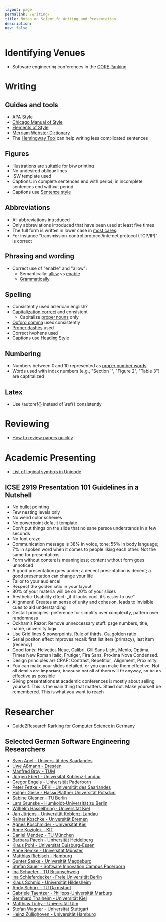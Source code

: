 ```yaml
---
layout: page
permalink: /writing/
title: Notes on Scientifc Writing and Presentation
description: 
nav: false
---
```


# Identifying Venues

- Software engineering conferences in the [CORE Ranking](http://portal.core.edu.au/conf-ranks/?search=Software+Engineering&by=all&source=all&sort=atitle&page=1)

# Writing

## Guides and tools

- [APA Style](https://apastyle.apa.org/)
- [Chicago Manual of Style](https://www.chicagomanualofstyle.org/home.html)
- [Elements of Style](https://www.bartleby.com/141/)
- [Merriam Webster Dictionary](https://www.merriam-webster.com/)
- The [Hemingway Tool](http://www.hemingwayapp.com/) can help writing less complicated sentences

## Figures
- Illustrations are suitable for b/w printing
- No undesired oblique lines
- ISW template used
- Captions: in complete sentences end with period, in incomplete sentences end without period
- Captions use [Sentence style](https://www.chicagomanualofstyle.org/book/ed17/part1/ch03/psec021.html) 

## Abbreviations
- All abbreviations introduced
- Only abbreviations introduced that have been used at least five times
- The full form is written in lower case in [most cases](https://www.chicagomanualofstyle.org/book/ed17/part2/ch10/psec006.html): 
- For instance "transmission-control protocol/internet protocol (TCP/IP)" is correct

## Phrasing and wording
- Correct use of "enable" and "allow": 
  - Semantically: [allow](https://www.merriam-webster.com/dictionary/allow) vs [enable](https://www.merriam-webster.com/dictionary/enable)
  - [Grammatically](https://www.grammaring.com/to-infinitive-or-gerund-advise-recommend-allow-permit-forbid-require)

## Spelling
- Consistently used american english?
- [Capitalization correct](https://blog.apastyle.org/apastyle/2012/02/do-i-capitalize-this-word.html) and consistent
  - Capitalize [proper nouns](https://en.wikipedia.org/wiki/Proper_noun) only
- [Oxford comma](https://www.chicagomanualofstyle.org/book/ed17/part2/ch06/psec019.html) used consistently
- [Proper dashes](https://www.chicagomanualofstyle.org/book/ed17/part2/ch06/psec085.html) used
- [Correct hyphens](https://dictionary.cambridge.org/grammar/british-grammar/hyphens) used
- Captions use [Heading Style](https://www.chicagomanualofstyle.org/book/ed17/part1/ch02/psec058.html)

## Numbering
- Numbers between 0 and 10 represented as [proper number words](https://www.chicagomanualofstyle.org/book/ed17/part2/ch09/psec003.html)
- Words used with index numbers (e.g., "Section 1", "Figure 2", "Table 3") are captitalized

## Latex
- Use \autoref{} instead of \ref{} consistently

# Reviewing

- [How to review papers quickly](https://sauvik-das.medium.com/a-quick-guide-to-reviewing-papers-quick-fe9a493ed228)

# Academic Presenting

- [List of logical symbols in Unicode](https://en.wikipedia.org/wiki/List_of_logic_symbols)

## ICSE 2919 Presentation 101 Guidelines in a Nutshell

- No bullet pointing
- Few nesting levels only
- No weird color schemes
- No powerpoint default template
- Don't put things on the slide that no sane person understands in a few seconds
- No font craze
- Communication message is 38% in voice, tone; 55% in body language; 7% in spoken word when it comes to people liking each other. Not the same for presentations.
- Form without content is meaningless; content without form goes unnoticed
- A good presentation goes under; a decent presentation is decent; a good presentation can change your life
- Tailor to your audience!
- Respect the golden ratio in your layout
- 80% of your material will be on 20% of your slides
- Aesthetic-Usability effect: „if it looks cool, it’s easier to use"
- Alignment! Creates an sense of unity and cohesion, leads to invisible cues to aid understanding
- Gestalt principles: preference for simplify over complexity, pattern over randomness
- Ockham’s Razor: Remove unneccessary stuff: page numbers, title, name, university logo
- Use Grid lines & powerpoints. Rule of thirds. Ca. golden ratio
- Serial positon effect improves recall: first list item (primacy), last item (recency)
- Good fonts: Helvetica Neue, Calibri, Gill Sans Light, Menlo, Optima, Times New Roman Italic, Frutiger, Fira Sans, Proxima Nova Condensed.
- Design principles are CRAP: Contrast, Repetition, Alignment, Proximity.
- You can make your slides detailed, or you can make them effective. Not all details are important, because not all of them will fit anyway, so be as effective as possible
- Giving presentations at academic conferences is mostly about selling yourself. This is the main thing that matters. Stand out. Make yourself be remembered. This is what you want to reach

# Researcher

- Guide2Research [Ranking for Computer Science in Germany](http://www.guide2research.com/scientists/DE)

## Selected German Software Engineering Researchers

- [Sven Apel - Universität des Saarlandes](https://scholar.google.de/citations?user=_4ssMloAAAAJ&hl=de&oi=ao)
- [Uwe Aßmann - Dresden](https://scholar.google.de/citations?hl=de&user=KiiBpMgAAAAJ)
- [Manfred Broy - TUM](https://dblp.uni-trier.de/pers/hd/b/Broy:Manfred)
- [Jürgen Ebert - Universität Koblenz-Landau](https://dblp.uni-trier.de/pers/hd/e/Ebert:J=uuml=rgen)
- [Gregor Engels - Universität Paderborn](https://scholar.google.de/citations?hl=de&user=3AV1TsAAAAAJ)
- [Peter Fettke - DFKI - Universität des Saarlandes](https://scholar.google.de/citations?hl=de&user=zbCgxRNUir4C)
- [Holger Giese - Hasso Plattner Universität Potsdam](https://scholar.google.de/citations?hl=de&user=tbVxns0AAAAJ)
- [Sabine Glesner - TU Berlin](https://scholar.google.de/citations?hl=de&user=fIL76aIAAAAJ)
- [Lars Grunske - Humboldt-Universität zu Berlin](https://scholar.google.de/citations?hl=de&user=tXYPtDgAAAAJ)
- [Wilhelm Hasselbring - Universität Kiel](https://scholar.google.de/citations?hl=de&user=L1C_kM0AAAAJ)
- [Jan Jürjens - Universität Koblenz-Landau](https://scholar.google.de/citations?hl=de&user=erI33mgAAAAJ)
- [Rainer Koschke - Universität Bremen](https://scholar.google.de/citations?hl=de&user=F02JdKUAAAAJ)
- [Agnes Koschmider - Universität Kiel](https://scholar.google.de/citations?hl=de&user=n1JYiwQAAAAJ)
- [Anne Koziolek - KIT](https://scholar.google.de/citations?hl=de&user=ndibIWYAAAAJ)
- [Daniel Méndez - TU München](https://dblp.uni-trier.de/pers/hd/f/Fern=aacute=ndez:Daniel_M=eacute=ndez)
- [Barbara Paech - Universität Heidelberg](https://dblp.uni-trier.de/pers/hd/p/Paech:Barbara)
- [Klaus Pohl - Universität Duisburg-Essen](https://scholar.google.de/citations?hl=de&user=L0NCDwsAAAAJ)
- [Anne Remke - Universität Münster](https://scholar.google.de/citations?hl=de&user=cLr3y94AAAAJ)
- [Matthias Riebisch - Hamburg ](https://scholar.google.de/citations?hl=de&user=HSDLZtkAAAAJ)
- [Gunter Saake - Universität Magdeburg](https://scholar.google.de/citations?hl=de&user=Tggnh5oAAAAJ)
- [Stefan Sauer - Software Innovation Campus Paderborn](https://scholar.google.de/citations?hl=de&user=eZrrPGEAAAAJ)
- [Ina Schaefer - TU Braunschweig](https://scholar.google.de/citations?hl=de&user=odzaci8AAAAJ)
- [Ina Schieferdecker - Freie Universität Berlin](https://scholar.google.de/citations?hl=de&user=-WDSZfEAAAAJ)
- [Klaus Schmid - Universität Hildesheim](https://scholar.google.de/citations?hl=de&user=dK9g6a4AAAAJ)
- [Andy Schürr - TU Darmstadt](https://scholar.google.de/citations?hl=de&user=pV1YHFoAAAAJ)
- [Gabriele Taentzer - Philipps-Universität Marburg](https://scholar.google.de/citations?hl=de&user=4Gu2XUEAAAAJ)
- [Bernhard Thalheim - Universität Kiel](https://scholar.google.de/citations?hl=de&user=lkH3h9gAAAAJ)
- [Matthias Tichy - Universität Ulm](https://scholar.google.de/citations?hl=de&user=hnc9E2AAAAAJ)
- [Stefan Wagner - Universität Stuttgart](https://scholar.google.de/citations?hl=de&user=tXL31ZEAAAAJ)
- [Heinz Züllighoven - Universität Hamburg](https://dblp.uni-trier.de/pers/hd/z/Z=uuml=llighoven:Heinz)